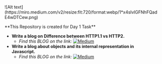 <p align=”center”>
![Alt text](https://miro.medium.com/v2/resize:fit:720/format:webp/1*x4sIvIGFNhFQadE4wDTCew.png)
</p>
**This Repository is created for Day 1 Task**


+ **Write a blog on Difference between HTTP1.1 vs HTTP2.**
    + *Find this BLOG on the link:*  [![Medium](https://img.shields.io/badge/Medium-12100E?style=for-the-badge&logo=medium&logoColor=white)](https://medium.com/@rharshva/difference-between-http1-1-vs-http2-ba724ca2a7cb) 
+ **Write a blog about objects and its internal representation in Javascript.** 
    + *Find this BLOG on the link:* [![Medium](https://img.shields.io/badge/Medium-12100E?style=for-the-badge&logo=medium&logoColor=white)](https://medium.com/@rharshva/objects-and-its-internal-representation-in-javascript-e8a7f6a70cb6)
    